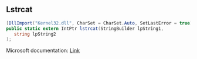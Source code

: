 ## Lstrcat

```csharp
[DllImport("Kernel32.dll", CharSet = CharSet.Auto, SetLastError = true)][return: MarshalAs(UnmanagedType.SysInt)]
public static extern IntPtr lstrcat(StringBuilder lpString1,
   string lpString2
);
```

Microsoft documentation: [Link](https://learn.microsoft.com/en-us/windows/win32/api/winbase/nf-winbase-lstrcata)
